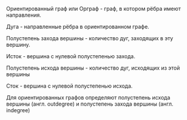
Ориентированный граф или Орграф - граф, в котором рёбра имеют направления.

Дуга - направленные рёбра в ориентированном графе.

Полустепень захода вершины - количество дуг, заходящих в эту вершину.

Исток - вершина с нулевой полустепенью захода.

Полустепень исхода вершины - количество дуг, исходящих из этой вершины

Сток - вершина с нулевой полустепенью исхода.

Для ориентированных графов определяют полустепень исхода вершины (англ. outdegree) и полустепень захода вершины (англ. indegree)

